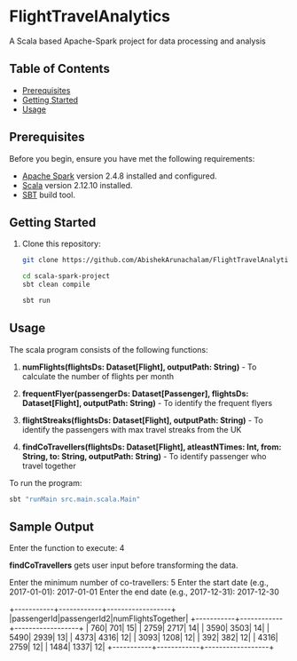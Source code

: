 # FlightTravelAnalytics
A Scala based Apache-Spark project for data processing and analysis

## Table of Contents

- [Prerequisites](#prerequisites)
- [Getting Started](#getting-started)
- [Usage](#usage)

## Prerequisites

Before you begin, ensure you have met the following requirements:

- [Apache Spark](https://spark.apache.org/) version 2.4.8 installed and configured.
- [Scala](https://www.scala-lang.org/) version 2.12.10 installed.
- [SBT](https://www.scala-sbt.org/) build tool.


## Getting Started

1. Clone this repository:

   ```sh
   git clone https://github.com/AbishekArunachalam/FlightTravelAnalytics.git
   
   cd scala-spark-project
   sbt clean compile
   
   sbt run

## Usage

The scala program consists of the following functions:

1. **numFlights(flightsDs: Dataset[Flight], outputPath: String)** - To calculate the number of flights per month

2. **frequentFlyer(passengerDs: Dataset[Passenger], flightsDs: Dataset[Flight], outputPath: String)** - To identify the frequent flyers

3. **flightStreaks(flightsDs: Dataset[Flight], outputPath: String)** - To identify the passengers with max travel streaks from the UK

4. **findCoTravellers(flightsDs: Dataset[Flight], atleastNTimes: Int, from: String, to: String, outputPath: String)** - To identify passenger who travel together

To run the program:
  ```sh
  sbt "runMain src.main.scala.Main"
  ```

## Sample Output

Enter the function to execute: 4

**findCoTravellers** gets user input before transforming the data.

Enter the minimum number of co-travellers:
5
Enter the start date (e.g., 2017-01-01):
2017-01-01
Enter the end date (e.g., 2017-12-31):
2017-12-30

+-----------+------------+------------------+
|passengerId|passengerId2|numFlightsTogether|
+-----------+------------+------------------+
|        760|         701|                15|
|       2759|        2717|                14|
|       3590|        3503|                14|
|       5490|        2939|                13|
|       4373|        4316|                12|
|       3093|        1208|                12|
|        392|         382|                12|
|       4316|        2759|                12|
|       1484|        1337|                12|
+-----------+------------+------------------+